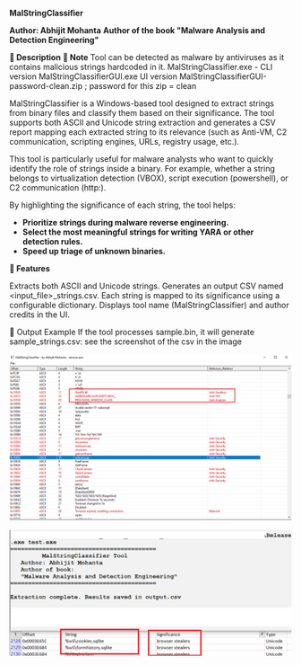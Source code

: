 **MalStringClassifier**

**Author: Abhijit Mohanta**
**Author of the book "Malware Analysis and Detection Engineering"**

**📖 Description**
**📖 Note** Tool can be detected as malware by antiviruses as it contains malicious strings hardcoded in it.
MalStringClassifier.exe - CLI version
MalStringClassifierGUI.exe UI version
MalStringClassifierGUI-password-clean.zip ;  password for this zip = clean

MalStringClassifier is a Windows-based tool designed to extract strings from binary files and classify them based on their significance. The tool supports both ASCII and Unicode string extraction and generates a CSV report mapping each extracted string to its relevance (such as Anti-VM, C2 communication, scripting engines, URLs, registry usage, etc.).

This tool is particularly useful for malware analysts who want to quickly identify the role of strings inside a binary. For example, whether a string belongs to virtualization detection (VBOX), script execution (powershell), or C2 communication (http:).

By highlighting the significance of each string, the tool helps:  
- **Prioritize strings during malware reverse engineering.**  
- **Select the most meaningful strings for writing YARA or other detection rules.**  
- **Speed up triage of unknown binaries.**  

**🚀 Features**

Extracts both ASCII and Unicode strings.
Generates an output CSV named <input_file>_strings.csv.
Each string is mapped to its significance using a configurable dictionary.
Displays tool name (MalStringClassifier) and author credits in the UI.

📂 Output Example
If the tool processes sample.bin, it will generate sample_strings.csv:
see the screenshot of the csv in the image


![MalStringClassifier UI](images/malstringclassifier.png)

![MalStringClassifier UI](images/tool_ui.png)  

